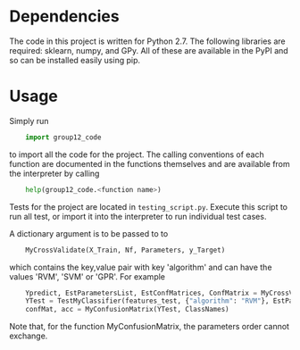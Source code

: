 Dependencies
============

The code in this project is written for Python 2.7. The following libraries are
required: sklearn, numpy, and GPy. All of these are available in the PyPI and so
can be installed easily using pip.


Usage
=====

Simply run
```python
    import group12_code
```
to import all the code for the project. The calling conventions of each function are
documented in the functions themselves and are available from the interpreter by
calling
```python
    help(group12_code.<function name>)
```
Tests for the project are located in
`testing_script.py`. Execute this script to run all test, or import it into the
interpreter to run individual test cases. 

A dictionary argument is to be passed to to 
```python
    MyCrossValidate(X_Train, Nf, Parameters, y_Target)
```
which contains the key,value pair with key 'algorithm' and can have the values 'RVM', 'SVM' or 'GPR'. For example
```python
    Ypredict, EstParametersList, EstConfMatrices, ConfMatrix = MyCrossValidate(features_train, 5, {'algorithm': 'RVM'}, targetOutput_train)
    YTest = TestMyClassifier(features_test, {"algorithm": "RVM"}, EstParameters)
    confMat, acc = MyConfusionMatrix(YTest, ClassNames)
```
Note that, for the function MyConfusionMatrix, the parameters order cannot exchange.

